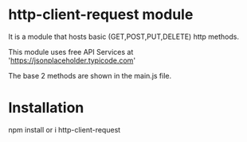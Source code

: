 # http-client-request module

It is a module that hosts basic (GET,POST,PUT,DELETE) http methods.

This module uses free API Services at 'https://jsonplaceholder.typicode.com'

The base 2 methods are shown in the main.js file.

# Installation

npm install or i http-client-request

